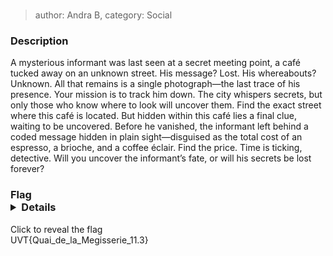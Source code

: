 # 
> author: Andra B, category: Social

### Description
A mysterious informant was last seen at a secret meeting point, a café 
tucked away on an unknown street. His message? Lost. His whereabouts? 
Unknown. All that remains is a single photograph—the last trace of his 
presence.
Your mission is to track him down. The city whispers secrets, but only 
those who know where to look will uncover them. Find the exact street 
where this café is located.
But hidden within this café lies a final clue, waiting to be uncovered. 
Before he vanished, the informant left behind a coded message hidden in 
plain sight—disguised as the total cost of an espresso, a brioche, and a 
coffee éclair. Find the price.
Time is ticking, detective. Will you uncover the informant’s fate, or will 
his secrets be lost forever?
### Flag <details>
  <summary>Click to reveal the flag</summary>
UVT{Quai_de_la_Megisserie_11.3}
</details>
